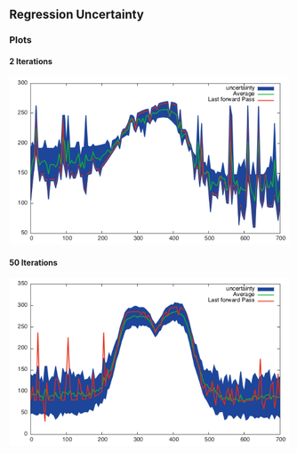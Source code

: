 ## Regression Uncertainty


### Plots

#### 2 Iterations
![](https://raw.githubusercontent.com/ronanmoynihan/regression-uncertainty/master/plots/ticks2.png?token=ABo7hwfOZp6_dt52H8HgXqEf18_1fwduks5Wlpo7wA%3D%3D "Optional Title")

#### 50 Iterations
![](https://raw.githubusercontent.com/ronanmoynihan/regression-uncertainty/master/plots/ticks50.png?token=ABo7h1wRLLBl-RUjz_c0HDyqNRIwEEuJks5WlpqEwA%3D%3D "Optional Title")